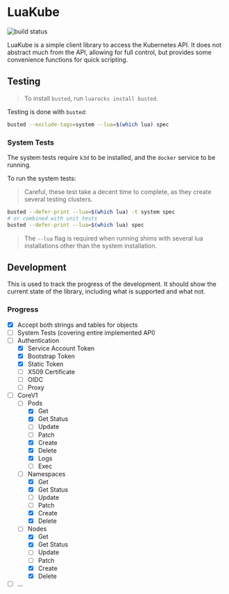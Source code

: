 # LuaKube

![build status](https://github.com/jakobbeckmann/luakube/workflows/test/badge.svg)

LuaKube is a simple client library to access the Kubernetes API. It does not abstract much from the
API, allowing for full control, but provides some convenience functions for quick scripting.

## Testing

> To install `busted`, run `luarocks install busted`.

Testing is done with `busted`:

```bash
busted --exclude-tags=system --lua=$(which lua) spec
```

### System Tests

The system tests require `k3d` to be installed, and the `docker` service to be running.

To run the system tests:

> Careful, these test take a decent time to complete, as they create several testing clusters.

```bash
busted --defer-print --lua=$(which lua) -t system spec
# or combined with unit tests
busted --defer-print --lua=$(which lua) spec
```

> The `--lua` flag is required when running shims with several lua installations other than the
> system installation.

## Development

This is used to track the progress of the development. It should show the current state of the
library, including what is supported and what not.

### Progress

- [x] Accept both strings and tables for objects
- [ ] System Tests (covering entire implemented API)
- [ ] Authentication
  - [x] Service Account Token
  - [x] Bootstrap Token
  - [x] Static Token
  - [ ] X509 Certificate
  - [ ] OIDC
  - [ ] Proxy
- [ ] CoreV1
  - [ ] Pods
    - [x] Get
    - [x] Get Status
    - [ ] Update
    - [ ] Patch
    - [x] Create
    - [x] Delete
    - [x] Logs
    - [ ] Exec
  - [ ] Namespaces
    - [x] Get
    - [x] Get Status
    - [ ] Update
    - [ ] Patch
    - [x] Create
    - [x] Delete
  - [ ] Nodes
    - [x] Get
    - [x] Get Status
    - [ ] Update
    - [ ] Patch
    - [x] Create
    - [x] Delete
- [ ] ...

